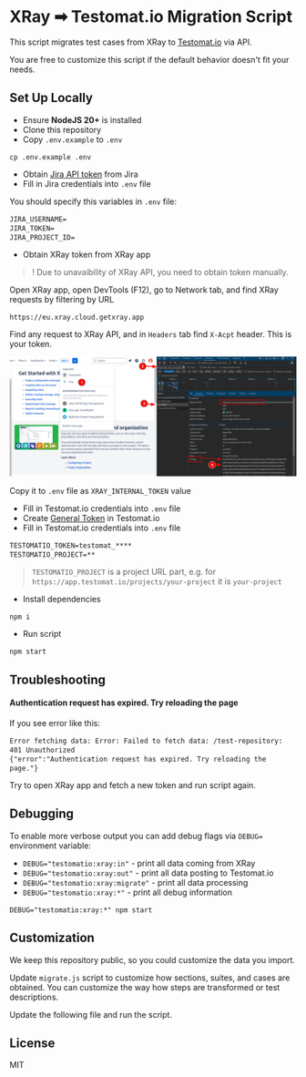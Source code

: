 # XRay ➡ Testomat.io Migration Script

This script migrates test cases from XRay to [Testomat.io](https://testomat.io) via API.

You are free to customize this script if the default behavior doesn't fit your needs.

## Set Up Locally

* Ensure **NodeJS 20+** is installed
* Clone this repository
* Copy `.env.example` to `.env`

```
cp .env.example .env
```

* Obtain [Jira API token](https://support.atlassian.com/atlassian-account/docs/manage-api-tokens-for-your-atlassian-account/) from Jira
* Fill in Jira credentials into `.env` file

You should specify this variables in `.env` file:
```
JIRA_USERNAME=
JIRA_TOKEN=
JIRA_PROJECT_ID=
```

* Obtain XRay token from XRay app

> ! Due to unavaibility of XRay API, you need to obtain token manually.

Open XRay app, open DevTools (F12), go to Network tab, and find XRay requests by filtering by URL

```
https://eu.xray.cloud.getxray.app
```

Find any request to XRay API, and in `Headers` tab find `X-Acpt` header. This is your token.

![](./assets/xray_token.png)

Copy it to `.env` file as `XRAY_INTERNAL_TOKEN` value

* Fill in Testomat.io credentials into `.env` file
* Create [General Token](https://app.testomat.io/account/access_tokens) in Testomat.io
* Fill in Testomat.io credentials into `.env` file

```
TESTOMATIO_TOKEN=testomat_****
TESTOMATIO_PROJECT=**
```

> `TESTOMATIO_PROJECT` is a project URL part, e.g. for `https://app.testomat.io/projects/your-project` it is `your-project`

* Install dependencies

```
npm i
```

* Run script

```
npm start
```

## Troubleshooting

#### Authentication request has expired. Try reloading the page

If you see error like this:

```
Error fetching data: Error: Failed to fetch data: /test-repository: 401 Unauthorized
{"error":"Authentication request has expired. Try reloading the page."}
```

Try to open XRay app and fetch a new token and run script again.



## Debugging

To enable more verbose output you can add debug flags via `DEBUG=` environment variable:

* `DEBUG="testomatio:xray:in"` - print all data coming from XRay
* `DEBUG="testomatio:xray:out"` - print all data posting to Testomat.io
* `DEBUG="testomatio:xray:migrate"` - print all data processing
* `DEBUG="testomatio:xray:*"` - print all debug information

```
DEBUG="testomatio:xray:*" npm start
```

## Customization

We keep this repository public, so you could customize the data you import.

Update `migrate.js` script to customize how sections, suites, and cases are obtained. You can customize the way how steps are transformed or test descriptions.

Update the following file and run the script.

## License

MIT
